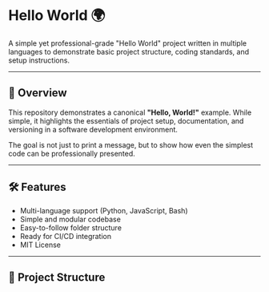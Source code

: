 # Hello World 🌍

A simple yet professional-grade "Hello World" project written in multiple languages to demonstrate basic project structure, coding standards, and setup instructions.

---

## 🚀 Overview

This repository demonstrates a canonical **"Hello, World!"** example. While simple, it highlights the essentials of project setup, documentation, and versioning in a software development environment.

The goal is not just to print a message, but to show how even the simplest code can be professionally presented.

---

## 🛠️ Features

- Multi-language support (Python, JavaScript, Bash)
- Simple and modular codebase
- Easy-to-follow folder structure
- Ready for CI/CD integration
- MIT License

---

## 📂 Project Structure
